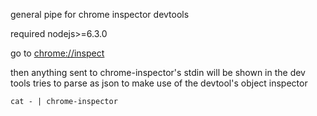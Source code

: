 
general pipe for chrome inspector devtools

required nodejs>=6.3.0

go to [chrome://inspect](chrome://inspect)

then anything sent to chrome-inspector's stdin will be shown in the dev tools
tries to parse as json to make use of the devtool's object inspector

`cat - | chrome-inspector`
